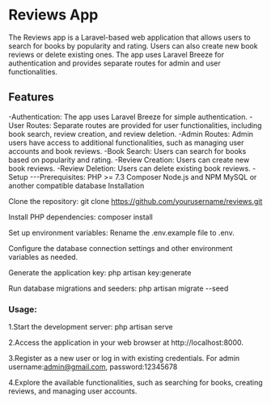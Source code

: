 
# Reviews App
The Reviews app is a Laravel-based web application that allows users to search for books by popularity and rating. Users can also create new book reviews or delete existing ones. The app uses Laravel Breeze for authentication and provides separate routes for admin and user functionalities.

## Features
-Authentication: The app uses Laravel Breeze for simple authentication.
-User Routes: Separate routes are provided for user functionalities, including book search, review creation, and review deletion.
-Admin Routes: Admin users have access to additional functionalities, such as managing user accounts and book reviews.
-Book Search: Users can search for books based on popularity and rating.
-Review Creation: Users can create new book reviews.
-Review Deletion: Users can delete existing book reviews.
-Setup
---Prerequisites:
  PHP >= 7.3
  Composer
  Node.js and NPM
  MySQL or another compatible database
  Installation

  
Clone the repository:
git clone https://github.com/yourusername/reviews.git

Install PHP dependencies:
composer install


Set up environment variables:
Rename the .env.example file to .env.

Configure the database connection settings and other environment variables as needed.

Generate the application key:
php artisan key:generate

Run database migrations and seeders:
php artisan migrate --seed

### Usage:

1.Start the development server:
php artisan serve

2.Access the application in your web browser at http://localhost:8000.

3.Register as a new user or log in with existing credentials. For admin username:admin@gmail.com, password:12345678

4.Explore the available functionalities, such as searching for books, creating reviews, and managing user accounts.

